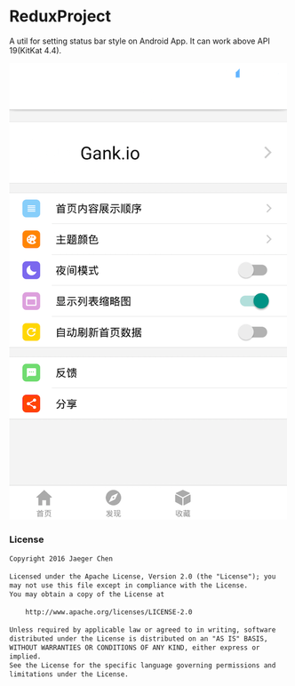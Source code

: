 # ReduxProject

A util for setting status bar style on Android App. It can work above API 19(KitKat 4.4).

![](js/assets/model.png)



### License

	Copyright 2016 Jaeger Chen

	Licensed under the Apache License, Version 2.0 (the "License");	you may not use this file except in compliance with the License.
	You may obtain a copy of the License at
	
		http://www.apache.org/licenses/LICENSE-2.0
	
	Unless required by applicable law or agreed to in writing, software
	distributed under the License is distributed on an "AS IS" BASIS,
	WITHOUT WARRANTIES OR CONDITIONS OF ANY KIND, either express or implied.
	See the License for the specific language governing permissions and
	limitations under the License.

